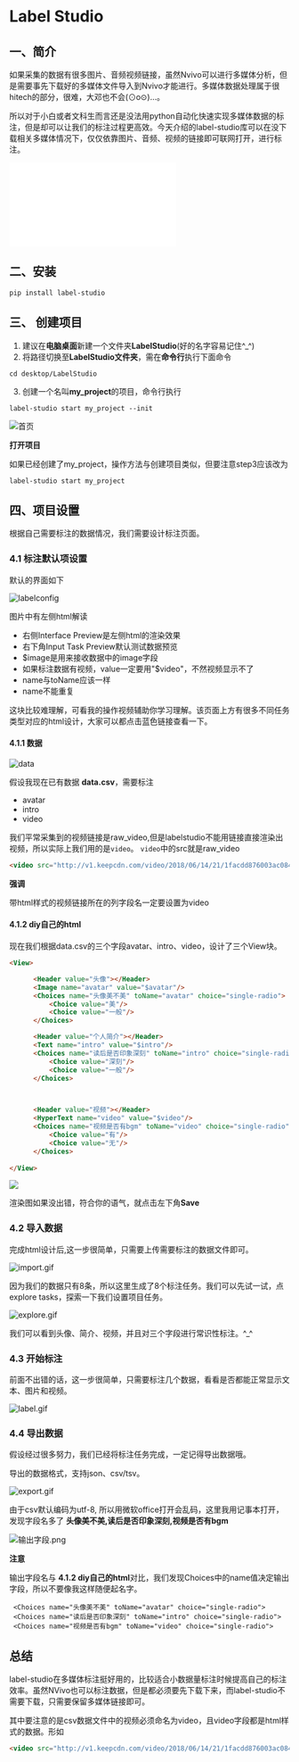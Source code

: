 # Label Studio



## 一、简介

如果采集的数据有很多图片、音频视频链接，虽然Nvivo可以进行多媒体分析，但是需要事先下载好的多媒体文件导入到Nvivo才能进行。多媒体数据处理属于很hitech的部分，很难，大邓也不会(⊙o⊙)…。

所以对于小白或者文科生而言还是没法用python自动化快速实现多媒体数据的标注，但是却可以让我们的标注过程更高效。今天介绍的label-studio库可以在没下载相关多媒体情况下，仅仅依靠图片、音频、视频的链接即可联网打开，进行标注。

<iframe src="//player.bilibili.com/player.html?aid=795183921&bvid=BV16C4y1s7XY&cid=176916017&page=1" scrolling="no" border="0" frameborder="no" framespacing="0" allowfullscreen="true"> </iframe>

## 二、安装

```
pip install label-studio
```



## 三、 创建项目

1. 建议在**电脑桌面**新建一个文件夹**LabelStudio**(好的名字容易记住^_^)
2. 将路径切换至**LabelStudio文件夹**，需在**命令行**执行下面命令

```
cd desktop/LabelStudio
```

3. 创建一个名叫**my_project**的项目，命令行执行

```
label-studio start my_project --init
```



![首页](img/首页.png)

**打开项目**

如果已经创建了my_project，操作方法与创建项目类似，但要注意step3应该改为

```
label-studio start my_project
```



## 四、项目设置

根据自己需要标注的数据情况，我们需要设计标注页面。

### 4.1 标注默认项设置

默认的界面如下

![labelconfig](img/labelconfig.png)

图片中有左侧html解读

- 右侧Interface Preview是左侧html的渲染效果
- 右下角Input Task Preview默认测试数据预览
- $image是用来接收数据中的image字段
- 如果标注数据有视频，value一定要用"$video"，不然视频显示不了
- name与toName应该一样
- name不能重复

这块比较难理解，可看我的操作视频辅助你学习理解。该页面上方有很多不同任务类型对应的html设计，大家可以都点击蓝色链接查看一下。



#### 4.1.1 数据

![data](img/data.png)

假设我现在已有数据 **data.csv**，需要标注

- avatar
- intro
- video

我们平常采集到的视频链接是raw_video,但是labelstudio不能用链接直接渲染出视频，所以实际上我们用的是``video``。 ``video``中的src就是raw_video

```html
<video src="http://v1.keepcdn.com/video/2018/06/14/21/1facdd876003ac08469dcf9363921f56f6a9f620.mp4" preload="auto" width=100% controls>
```

**强调**

 带html样式的视频链接所在的列字段名一定要设置为video

#### 4.1.2 diy自己的html

现在我们根据data.csv的三个字段avatar、intro、video，设计了三个View块。

```html
<View>

      <Header value="头像"></Header>
      <Image name="avatar" value="$avatar"/>
      <Choices name="头像美不美" toName="avatar" choice="single-radio">
          <Choice value="美"/>
          <Choice value="一般"/>
      </Choices>

      <Header value="个人简介"></Header>
      <Text name="intro" value="$intro"/>
      <Choices name="读后是否印象深刻" toName="intro" choice="single-radio">
          <Choice value="深刻"/>
          <Choice value="一般"/>
      </Choices>



      <Header value="视频"></Header>
      <HyperText name="video" value="$video"/>
      <Choices name="视频是否有bgm" toName="video" choice="single-radio">
          <Choice value="有"/>
          <Choice value="无"/>
      </Choices>
    
</View>
```

![](img/setup.gif)

渲染图如果没出错，符合你的语气，就点击左下角**Save**

### 4.2 导入数据

完成html设计后,这一步很简单，只需要上传需要标注的数据文件即可。

![import.gif](img/import.gif)

因为我们的数据只有8条，所以这里生成了8个标注任务。我们可以先试一试，点explore tasks，探索一下我们设置项目任务。

![explore.gif](img/explore.gif)

我们可以看到头像、简介、视频，并且对三个字段进行常识性标注。^_^



### 4.3 开始标注

前面不出错的话，这一步很简单，只需要标注几个数据，看看是否都能正常显示文本、图片和视频。

![label.gif](img/label.gif)

### 4.4 导出数据

假设经过很多努力，我们已经将标注任务完成，一定记得导出数据哦。

导出的数据格式，支持json、csv/tsv。

![export.gif](img/export.gif)

由于csv默认编码为utf-8, 所以用微软office打开会乱码，这里我用记事本打开，发现字段名多了   **头像美不美,读后是否印象深刻,视频是否有bgm**

![输出字段.png](img/输出字段.png)

**注意**

输出字段名与 **4.1.2 diy自己的html**对比，我们发现Choices中的name值决定输出字段，所以不要像我这样随便起名字。

```
 <Choices name="头像美不美" toName="avatar" choice="single-radio">
 <Choices name="读后是否印象深刻" toName="intro" choice="single-radio">
 <Choices name="视频是否有bgm" toName="video" choice="single-radio">
```

## 总结

label-studio在多媒体标注挺好用的，比较适合小数据量标注时候提高自己的标注效率。虽然NVivo也可以标注数据，但是都必须要先下载下来，而label-studio不需要下载，只需要保留多媒体链接即可。

其中要注意的是csv数据文件中的视频必须命名为video，且video字段都是html样式的数据。形如

```html
<video src="http://v1.keepcdn.com/video/2018/06/14/21/1facdd876003ac08469dcf9363921f56f6a9f620.mp4" preload="auto" width=100% controls>
```

